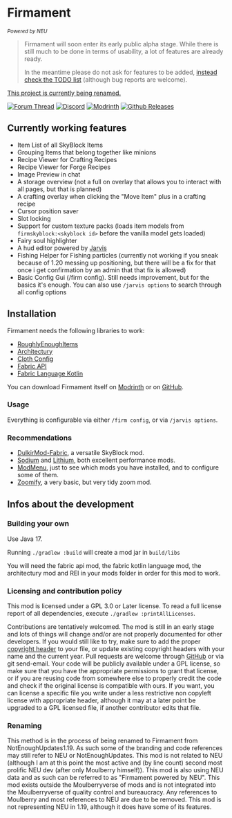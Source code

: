 # Firmament
<small><i>Powered by NEU</i></small>

> Firmament will soon enter its early public alpha stage. While there is still much to be done in terms of usability,
> a lot of features are already ready.
> 
> In the meantime please do not ask for features to be added, [instead check the TODO list](TODO.txt) (although bug
> reports are welcome).

[This project is currently being renamed.](#renaming)

[![Forum Thread](https://img.shields.io/badge/Forum%20Thread-blue?style=flat-square)](https://hypixel.net/threads/firmament-a-skyblock-mod-for-1-20-1.5446366/)
[![Discord](https://img.shields.io/discord/1088154030628417616?style=flat-square&logo=discord)](https://discord.gg/64pFP94AWA)
[![Modrinth](https://img.shields.io/modrinth/dt/IJNUBZ2a?style=flat-square&logo=modrinth)](https://modrinth.com/mod/firmament)
[![Github Releases](https://img.shields.io/github/downloads/romangraef/Firmament/total?style=flat-square&logo=github)](https://github.com/romangraef/firmament/releases)

## Currently working features

- Item List of all SkyBlock Items
- Grouping Items that belong together like minions
- Recipe Viewer for Crafting Recipes
- Recipe Viewer for Forge Recipes
- Image Preview in chat
- A storage overview (not a full on overlay that allows you to interact with all pages, but that is planned)
- A crafting overlay when clicking the "Move Item" plus in a crafting recipe
- Cursor position saver
- Slot locking
- Support for custom texture packs (loads item models from `firmskyblock:<skyblock id>` before the vanilla model gets
  loaded)
- Fairy soul highlighter
- A hud editor powered by [Jarvis](https://github.com/romangraef/jarvis)
- Fishing Helper for Fishing particles (currently not working if you sneak because of 1.20 messing up positioning, but
  there will be a fix for that once i get confirmation by an admin that that fix is allowed)
- Basic Config Gui (/firm config). Still needs improvement, but for the basics it's enough. You can also
  use `/jarvis options` to search through all config options

## Installation

Firmament needs the following libraries to work:

- [RoughlyEnoughItems](https://modrinth.com/mod/rei)
- [Architectury](https://modrinth.com/mod/architectury-api)
- [Cloth Config](https://modrinth.com/mod/cloth-config)
- [Fabric API](https://modrinth.com/mod/fabric-api)
- [Fabric Language Kotlin](https://modrinth.com/mod/fabric-language-kotlin)

You can download Firmament itself on [Modrinth](https://modrinth.com/mod/firmament) or on
[GitHub](https://github.com/romangraef/firmament/releases).

### Usage

Everything is configurable via either `/firm config`, or via `/jarvis options`.

### Recommendations

- [DulkirMod-Fabric](https://github.com/inglettronald/DulkirMod-fabric), a versatile SkyBlock mod.
- [Sodium](https://modrinth.com/mod/sodium) and [Lithium](https://modrinth.com/mod/lithium), both excellent performance mods.
- [ModMenu](https://modrinth.com/mod/modmenu), just to see which mods you have installed, and to configure some of them.
- [Zoomify](https://modrinth.com/mod/zoomify), a very basic, but very tidy zoom mod.

## Infos about the development

### Building your own

Use Java 17.

Running `./gradlew :build` will create a mod jar in `build/libs`

You will need the fabric api mod, the fabric kotlin language mod, the architectury mod and REI in your mods folder in
order for this mod to work.

### Licensing and contribution policy

This mod is licensed under a GPL 3.0 or Later license. To read a full license report of all dependencies, execute
`./gradlew :printAllLicenses`.

Contributions are tentatively welcomed. The mod is still in an early stage and lots of things will change and/or are
not properly documented for other developers. If you would still like to try, make sure to add the proper 
[copyright header](HEADER) to your file, or update existing copyright headers with your name and the current year.
Pull requests are welcome through [GitHub](https://github.com/romangraef/Firmament) or via git send-email. Your code
will be publicly available under a GPL license, so make sure that you have the appropriate permissions to grant that
license, or if you are reusing code from somewhere else to properly credit the code and check if the original license
is compatible with ours. If you want, you can license a specific file you write under a less restrictive non copyleft
license with appropriate header, although it may at a later point be upgraded to a GPL licensed file, if another
contributor edits that file.

### Renaming

This method is in the process of being renamed to Firmament from NotEnoughUpdates1.19. As such some of the branding and
code references may still refer to NEU or NotEnoughUpdates. This mod is not related to NEU (although I am at this point
the most active and (by line count) second most prolific NEU dev (after only Moulberry himself)). This mod is also using
NEU data and as such can be referred to as "Firmament powered by NEU". This mod exists outside the Moulberryverse of
mods and is not integrated into the Moulberryverse of quality control and bureaucracy. Any references to Moulberry and
most references to NEU are due to be removed. This mod is not representing NEU in 1.19, although it does have some of
its features.
